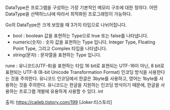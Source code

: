 DataType은 프로그램을 구성하는 가장 기본적인 메모리 구조에 대한 정의다. 
어떤 DataType을 선택하느냐에 따라서 최적화된 프로그래밍이 가능하다.

Go의 DataType은 크게 보았을 때 3가지 타입으로 나뉘어집니다.

- bool : boolean 값을 표현하는 Type으로 true 또는 false를 나타냅니다.
- numeric(숫자) : 숫자 값을 표현하는 Type 입니다. Integer Type, Floating Point Type, 그리고 Complex 타입을 나타냅니다.
- string(문자) : 문자열을 표현하는 Type 입니다.

rune : 유니코드(UTF-8)을 표현하는 타입
16 bit로 표현되는 UTF-16이 아닌, 8 bit로 표현되는 UTF-8 (8-bit Unicode Transformation Format) 인코딩 방식을 사용한다는 것을 주의한다.
유니코드 인코딩에서 한글은 3byte를 사용하고, 영어는 1byte를 사용하는 것을 주의한다.
유니코드는 한글을 지원하는 인코딩 방식이기 때문에, 한글을 사용하는 프로그램 개발에 유용하게 사용할 수 있다.
int

출처: https://caileb.tistory.com/199 [Joker:티스토리]